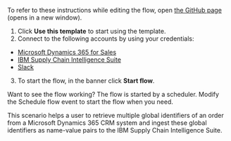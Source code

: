 To refer to these instructions while editing the flow, open [the GitHub page](https://github.com/ot4i/app-connect-templates/tree/main/resources/markdown/Orders%20ingestion%20to%20IBM%20Supply%20Chain%20Intelligence%20Suite%20from%20Microsoft%20Dynamics%20365_instructions.md) (opens in a new window).

1.	Click **Use this template** to start using the template.
2.	Connect to the following accounts by using your credentials:
   - [Microsoft Dynamics 365 for Sales](https://ibm.biz/acmsdynamicssales)
   - [IBM Supply Chain Intelligence Suite](https://ibm.biz/acsupplychainis)
   - [Slack](https://ibm.biz/acslack)
3.	To start the flow, in the banner click **Start flow**.

Want to see the flow working? The flow is started by a scheduler. Modify the Schedule flow event to start the flow when you need.

This scenario helps a user to retrieve multiple global identifiers of an order from a Microsoft Dynamics 365 CRM system and ingest these global identifiers as name-value pairs to the IBM Supply Chain Intelligence Suite.


